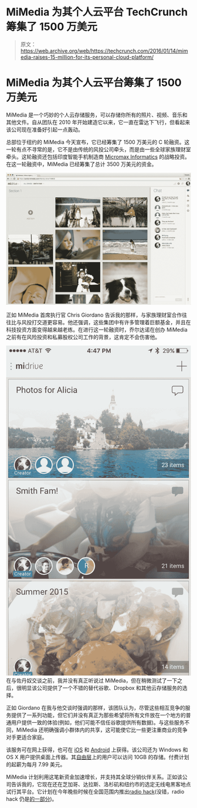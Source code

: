 # MiMedia 为其个人云平台 TechCrunch 筹集了 1500 万美元

> 原文：<https://web.archive.org/web/https://techcrunch.com/2016/01/14/mimedia-raises-15-million-for-its-personal-cloud-platform/>

# MiMedia 为其个人云平台筹集了 1500 万美元

MiMedia 是一个巧妙的个人云存储服务，可以存储你所有的照片、视频、音乐和其他文件。自从团队在 2010 年开始建造它以来，它一直在雷达下飞行，但看起来该公司现在准备好引起一点轰动。

总部位于纽约的 MiMedia 今天宣布，它已经筹集了 1500 万美元的 C 轮融资。这一轮有点不寻常的是，它不是由传统的风投公司牵头，而是由一些全球家族理财室牵头。这轮融资还包括印度智能手机制造商 [Micromax Informatics](https://web.archive.org/web/20221005220604/http://www.micromaxinfo.com/) 的战略投资。在这一轮融资中，MiMedia 已经筹集了总计 3500 万美元的资金。

[![web_MiDrive](img/fcf52eed7f356c87f86d2e7d66ed8c75.png)](https://web.archive.org/web/20221005220604/https://beta.techcrunch.com/wp-content/uploads/2016/01/web_midrive.png)

正如 MiMedia 首席执行官 Chris Giordano 告诉我的那样，与家族理财室合作往往比与风投打交道更容易。他还强调，这些集团中有许多管理着巨额基金，并且在科技投资方面变得越来越老练。在进行这一轮融资时，乔尔达诺在创办 MiMedia 之前有在风险投资和私募股权公司工作的背景，这肯定不会伤害他。

[![mobile_MiDrive1](img/2ca3b6a6bb208ceeaadd469ba85b5dbd.png)](https://web.archive.org/web/20221005220604/https://beta.techcrunch.com/wp-content/uploads/2016/01/mobile_midrive1.png) 在与佐丹奴交谈之前，我并没有真正听说过 MiMedia，但在稍微测试了一下之后，很明显该公司提供了一个不错的替代谷歌、Dropbox 和其他云存储服务的选择。

正如 Giordano 在我与他交谈时强调的那样，该团队认为，尽管这些相互竞争的服务提供了一系列功能，但它们并没有真正为那些希望将所有文件放在一个地方的普通用户提供一致的体验(例如，他们可能不信任谷歌提供所有数据)。与这些服务不同，MiMedia 还明确强调小群体内的共享，这可能使它比一些更注重商业的竞争对手更适合家庭。

该服务可在网上获得，也可在 [iOS](https://web.archive.org/web/20221005220604/http://t.sidekickopen34.com/e1t/c/5/f18dQhb0S7lC8dDMPbW2n0x6l2B9nMJW7t5XYg64QSJRN5v0DmCd75FgW1qMCsg56dQrpf4Zhlr602?t=https%3A%2F%2Fitunes.apple.com%2Fus%2Fapp%2Fmimedia%2Fid891311795%3Fls%3D1%26mt%3D8&si=6554890610409472&pi=8f673c6b-719b-4c1f-8f2e-d7d5f8b8a67e) 和 [Android](https://web.archive.org/web/20221005220604/https://play.google.com/store/apps/details?id=com.mimedia) 上获得。该公司还为 Windows 和 OS X 用户提供桌面上传器。其[自由层](https://web.archive.org/web/20221005220604/http://www.mimedia.com/#plans)上的用户可以访问 10GB 的存储。付费计划的起薪为每月 7.99 美元。

MiMedia 计划利用这笔新资金加速增长，并支持其全球分销伙伴关系。正如该公司告诉我的，它现在还在芝加哥、达拉斯、洛杉矶和纽约市的选定无线电黑客地点试行其平台。它计划在今年晚些时候在全国范围内推出[radio hack](https://web.archive.org/web/20221005220604/https://www.radioshack.com/)(没错，radio hack 仍是[的一部分](https://web.archive.org/web/20221005220604/https://www.radioshack.com/apps/store-locator))。